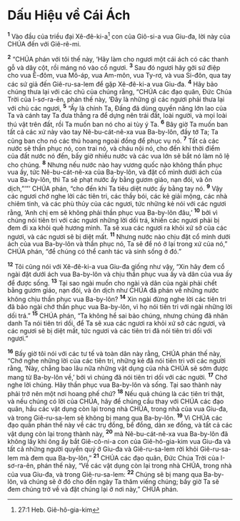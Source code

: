 

# Dấu Hiệu về Cái Ách
<sup><b>1</b></sup> Vào đầu của triều đại Xê-đê-ki-a[^1] con của Giô-si-a vua Giu-đa, lời này của CHÚA đến với Giê-rê-mi.

<sup><b>2</b></sup> “CHÚA phán với tôi thế này, ‘Hãy làm cho ngươi một cái ách có các thanh gỗ và dây cột, rồi máng nó vào cổ ngươi. <sup><b>3</b></sup> Sau đó ngươi hãy gởi sứ điệp cho vua Ê-đôm, vua Mô-áp, vua Am-môn, vua Ty-rơ, và vua Si-đôn, qua tay các sứ giả đến Giê-ru-sa-lem để gặp Xê-đê-ki-a vua Giu-đa. <sup><b>4</b></sup> Hãy bảo chúng thưa lại với các chủ của chúng rằng, “CHÚA các đạo quân, Đức Chúa Trời của I-sơ-ra-ên, phán thế này, ‘Đây là những gì các ngươi phải thưa lại với chủ các ngươi, <sup><b>5</b></sup> “Ấy là chính Ta, Đấng đã dùng quyền năng lớn lao của Ta và cánh tay Ta đưa thẳng ra để dựng nên trái đất, loài người, và mọi loài thú vật trên đất, rồi Ta muốn ban nó cho ai tùy ý Ta. <sup><b>6</b></sup> Bây giờ Ta muốn ban tất cả các xứ này vào tay Nê-bu-cát-nê-xa vua Ba-by-lôn, đầy tớ Ta; Ta cũng ban cho nó các thú hoang ngoài đồng để phục vụ nó. <sup><b>7</b></sup> Tất cả các nước sẽ thần phục nó, con trai nó, và cháu nội nó, cho đến khi thời điểm của đất nước nó đến, bấy giờ nhiều nước và các vua lớn sẽ bắt nó làm nô lệ cho chúng. <sup><b>8</b></sup> Nhưng nếu nước nào hay vương quốc nào không thần phục vua ấy, tức Nê-bu-cát-nê-xa của Ba-by-lôn, và đặt cổ mình dưới ách của vua Ba-by-lôn, thì Ta sẽ phạt nước ấy bằng gươm giáo, nạn đói, và ôn dịch,”’”’ CHÚA phán, “cho đến khi Ta tiêu diệt nước ấy bằng tay nó. <sup><b>9</b></sup> Vậy các ngươi chớ nghe lời các tiên tri, các thầy bói, các kẻ giải mộng, các nhà chiêm tinh, và các phù thủy của các ngươi, tức những kẻ nói với các ngươi rằng, ‘Anh chị em sẽ không phải thần phục vua Ba-by-lôn đâu,’ <sup><b>10</b></sup> bởi vì chúng nói tiên tri với các ngươi những lời dối trá, khiến các ngươi phải bị đem đi xa khỏi quê hương mình. Ta sẽ xua các ngươi ra khỏi xứ sở của các ngươi, và các ngươi sẽ bị diệt mất. <sup><b>11</b></sup> Nhưng nước nào chịu đặt cổ mình dưới ách của vua Ba-by-lôn và thần phục nó, Ta sẽ để nó ở lại trong xứ của nó,” CHÚA phán, “để chúng có thể canh tác và sinh sống ở đó.”

<sup><b>12</b></sup> Tôi cũng nói với Xê-đê-ki-a vua Giu-đa giống như vậy, “Xin hãy đem cổ ngài đặt dưới ách vua Ba-by-lôn và chịu thần phục vua ấy và dân của vua ấy để được sống. <sup><b>13</b></sup> Tại sao ngài muốn cho ngài và dân của ngài phải chết bằng gươm giáo, nạn đói, và ôn dịch như CHÚA đã phán về những nước không chịu thần phục vua Ba-by-lôn? <sup><b>14</b></sup> Xin ngài đừng nghe lời các tiên tri đã bảo ngài chớ thần phục vua Ba-by-lôn, vì họ nói tiên tri với ngài những lời dối trá.” <sup><b>15</b></sup> CHÚA phán, “Ta không hề sai bảo chúng, nhưng chúng đã nhân danh Ta nói tiên tri dối, để Ta sẽ xua các ngươi ra khỏi xứ sở các ngươi, và các ngươi sẽ bị diệt mất, tức ngươi và các tiên tri đã nói tiên tri dối với ngươi.”

<sup><b>16</b></sup> Bấy giờ tôi nói với các tư tế và toàn dân này rằng, CHÚA phán thế này, “Chớ nghe những lời của các tiên tri, những kẻ đã nói tiên tri với các người rằng, ‘Này, chẳng bao lâu nữa những vật dụng của nhà CHÚA sẽ sớm được mang từ Ba-by-lôn về,’ bởi vì chúng đã nói tiên tri dối với các người. <sup><b>17</b></sup> Chớ nghe lời chúng. Hãy thần phục vua Ba-by-lôn và sống. Tại sao thành này phải trở nên một nơi hoang phế chứ? <sup><b>18</b></sup> Nếu quả chúng là các tiên tri thật, và nếu chúng có lời của CHÚA, hãy để chúng cầu thay với CHÚA các đạo quân, hầu các vật dụng còn lại trong nhà CHÚA, trong nhà của vua Giu-đa, và trong Giê-ru-sa-lem sẽ không bị mang qua Ba-by-lôn. <sup><b>19</b></sup> Vì CHÚA các đạo quân phán thế này về các trụ đồng, bể đồng, dàn xe đồng, và tất cả các vật dụng còn lại trong thành này, <sup><b>20</b></sup> mà Nê-bu-cát-nê-xa vua Ba-by-lôn đã không lấy khi ông ấy bắt Giê-cô-ni-a con của Giê-hô-gia-kim vua Giu-đa và tất cả những người quyền quý ở Giu-đa và Giê-ru-sa-lem rời khỏi Giê-ru-sa-lem mà đem qua Ba-by-lôn,” <sup><b>21</b></sup> CHÚA các đạo quân, Đức Chúa Trời của I-sơ-ra-ên, phán thế này, “Về các vật dụng còn lại trong nhà CHÚA, trong nhà của vua Giu-đa, và trong Giê-ru-sa-lem: <sup><b>22</b></sup> Chúng sẽ bị mang qua Ba-by-lôn, và chúng sẽ ở đó cho đến ngày Ta thăm viếng chúng; bấy giờ Ta sẽ đem chúng trở về và đặt chúng lại ở nơi này,” CHÚA phán.

[^1]: 27:1 Heb. Giê-hô-gia-kim
